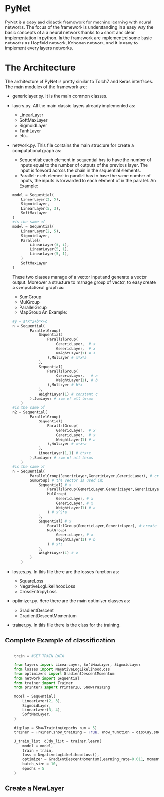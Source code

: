 # PyNet
PyNet is a easy and didactic framework for machine learning with neural networks.
The focus of the framework is understanding in a easy way the basic concepts of a a neural network thanks to a short and clear implementation in python.
In the framework are implemented some basic networks as Hopfield network, Kohonen network, and it is easy to implement every layers networks.

# The Architecture
The architecture of PyNet is pretty similar to Torch7 and Keras interfaces.
The main modules of the framework are:
- genericlayer.py. It is the main common classes.
- layers.py. All the main classic layers already implemented as:
    - LinearLayer
    - SoftMaxLayer
    - SigmoidLayer
    - TanhLayer
    - etc...
- network.py. This file contains the main structure for create a computational graph as:
    - Sequential: each element in sequential has to have the number of inputs equal
    to the number of outputs of the previous layer. The input is forword across the chain in the sequential elements.
    - Parallel: each element in parallel has to have the same number of inputs,
    the inputs is forwarded to each element of in the parallel.
    An Example:
    ```python
    model = Sequential(
        LinearLayer(2, 5),
        SigmoidLayer,
        LinearLayer(5, 3),
        SoftMaxLayer
    )
    #is the same of
    model = Sequential(
        LinearLayer(2, 5),
        SigmoidLayer,
        Parallel(
            LinearLayer(5, 1),
            LinearLayer(5, 1),
            LinearLayer(5, 1),
        )
        SoftMaxLayer
    )
    ```
    These two classes manage of a vector input and generate a vector output.
    Moreover a structure to manage group of vector, to easy create a computational graph as:
    - SumGroup
    - MulGroup
    - ParallelGroup
    - MapGroup
    An Example:
    ```python
    #y = a*x^2+b*x+c
    n = Sequential(
            ParallelGroup(
                Sequential(
                    ParallelGroup(
                        GenericLayer,  # x
                        GenericLayer,  # x
                        WeightLayer(1) # a
                    ),MulLayer # x*x*a
                ),
                Sequential(
                    ParallelGroup(
                        GenericLayer,   # x
                        WeightLayer(1), # b
                    ),MulLayer # b*x
                ),
                WeightLayer(1) # constant c
            ),SumLayer # sum of all terms
        )
    #is the same of
    n2 = Sequential(
            ParallelGroup(
                Sequential(
                    ParallelGroup(
                        GenericLayer,  # x
                        GenericLayer,  # x
                        WeightLayer(1) # a
                    ),MulLayer # x*x*a
                ),
                LinearLayer(1,1) # b*x+c
            ),SumLayer # sum of all terms
        )
    #is the same of
    n = Sequential(
            ParallelGroup(GenericLayer,GenericLayer,GenericLayer), # create a vector of [x,x,x]
            SumGroup( # the vector is used in:
                Sequential( # x
                    ParallelGroup(GenericLayer,GenericLayer,GenericLayer), # create a vector of [x,x,x]
                    MulGroup(
                        GenericLayer, # x
                        GenericLayer, # x
                        WeightLayer(1) # a
                    ) # x^2*a
                ),
                Sequential( # x
                    ParallelGroup(GenericLayer,GenericLayer), # create a vector [x,x]
                    MulGroup(
                        GenericLayer, # x
                        WeightLayer(1) # b
                    ) # x*b
                ),
                WeightLayer(1) # c
            )
        )
    ```
- losses.py. In this file there are the losses function as:
    - SquareLoss
    - NegativeLogLikelihoodLoss
    - CrossEntropyLoss

- optimizer.py. Here there are the main optimizer classes as:
    - GradientDescent
    - GradientDescentMomentum

- trainer.py. In this file there is the class for the training.

## Complete Example of classification
```python

    train = #GET TRAIN DATA

    from layers import LinearLayer, SoftMaxLayer, SigmoidLayer
    from losses import NegativeLogLikelihoodLoss
    from optimizers import GradientDescentMomentum
    from network import Sequential
    from trainer import Trainer
    from printers import Printer2D, ShowTraining

    model = Sequential(
        LinearLayer(2, 3),
        SigmoidLayer,
        LinearLayer(3, 4),
        SoftMaxLayer,
    )

    display = ShowTraining(epochs_num = 5)
    trainer = Trainer(show_training = True, show_function = display.show)

    J_train_list, dJdy_list = trainer.learn(
        model = model,
        train = train,
        loss = NegativeLogLikelihoodLoss(),
        optimizer = GradientDescentMomentum(learning_rate=0.011, momentum=0.1),
        batch_size = 10,
        epochs = 5
    )
```
## Create a NewLayer


